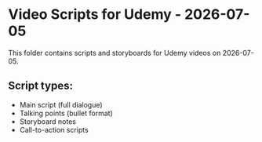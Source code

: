 # Video Scripts for Udemy - 2026-07-05

This folder contains scripts and storyboards for Udemy videos on 2026-07-05.

## Script types:
- Main script (full dialogue)
- Talking points (bullet format)
- Storyboard notes
- Call-to-action scripts
